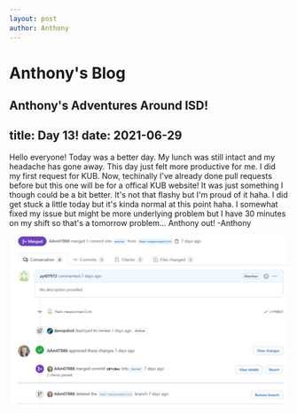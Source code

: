 ```yaml
---
layout: post
author: Anthony
---
```

# Anthony's Blog
Anthony's Adventures Around ISD!
---

title: Day 13!
date:  2021-06-29
---

Hello everyone! Today was a better day. My lunch was still intact and my headache has gone away. This day just felt more productive for me. I did my first request for KUB. Now, techinally I've already done pull requests before but this one will be for a offical KUB website! It was just something I though could be a bit better. It's not that flashy but I'm proud of it haha. I did get stuck a little today but it's kinda normal at this point haha. I somewhat fixed my issue but might be more underlying problem but I have 30 minutes on my shift so that's a tomorrow problem... Anthony out! -Anthony

![My First Pull Request](Images/first-pull-request.jpg)